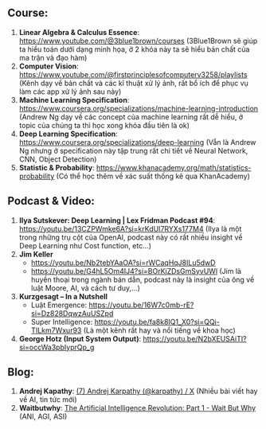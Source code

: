 ## **Course**:
1. **Linear Algebra & Calculus Essence**: https://www.youtube.com/@3blue1brown/courses (3Blue1Brown sẽ giúp ta hiểu toán dưới dạng minh họa, ở 2 khóa này ta sẽ hiểu bản chất của ma trận và đạo hàm)
2. **Computer Vision**: https://www.youtube.com/@firstprinciplesofcomputerv3258/playlists
	(Kênh dạy về bản chất và các kĩ thuật xử lý ảnh, rất bổ ích để phục vụ làm các app xử lý ảnh sau này)
3. **Machine Learning Specification**: https://www.coursera.org/specializations/machine-learning-introduction
	(Andrew Ng dạy về các concept của machine learning rất dễ hiểu, ở topic của chúng ta thì học xong khóa đầu tiên là ok)
4. **Deep Learning Specification**: https://www.coursera.org/specializations/deep-learning
	 (Vẫn là Andrew Ng nhưng ở specification này tập trung rất chi tiết về Neural Network, CNN, Object Detection)
5. **Statistic & Probability**: https://www.khanacademy.org/math/statistics-probability
	(Có thể học thêm về xác suất thống kê qua KhanAcademy)

## **Podcast & Video**:
1. **Ilya Sutskever: Deep Learning | Lex Fridman Podcast #94**: https://youtu.be/13CZPWmke6A?si=krKdUI7RYXs177M4 (Ilya là một trong những trụ cột của OpenAI, podcast này có rất nhiều insight về Deep Learning như Cost function, etc...)
2. **Jim Keller** 
	- https://youtu.be/Nb2tebYAaOA?si=rWCaqHqJ8ILu5dwD
	- https://youtu.be/G4hL5Om4IJ4?si=BOrKjZDsGmSyvUWl
	(Jim là huyền thoại trong ngành bán dẫn, podcast này là insight của ông về luật Moore, AI, và cách tư duy,...)
3.  **Kurzgesagt – In a Nutshell**
	- Luật Emergence: https://youtu.be/16W7c0mb-rE?si=Dz828DqwzAuUSZpd
	- Super Intelligence: https://youtu.be/fa8k8IQ1_X0?si=QQi-TILkm7Wxur93
	(Là một kênh rất hay và nổi tiếng về khoa học)
4. **George Hotz (Input System Output)**: https://youtu.be/N2bXEUSAiTI?si=occWa3pbIyprQp_g

## **Blog**:
1. **Andrej Kapathy**: [(7) Andrej Karpathy (@karpathy) / X](https://x.com/karpathy) (Nhiều bài viết hay về AI, tin tức mới)
2. **Waitbutwhy**: [The Artificial Intelligence Revolution: Part 1 - Wait But Why](https://waitbutwhy.com/2015/01/artificial-intelligence-revolution-1.html) (ANI, AGI, ASI)